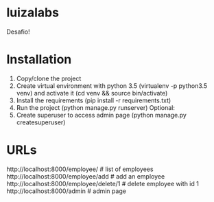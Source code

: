 # luizalabs
Desafio!

# Installation
1. Copy/clone the project
2. Create virtual environment with python 3.5 (virtualenv -p python3.5 venv) and activate it (cd venv && source bin/activate)
3. Install the requirements (pip install -r requirements.txt)
4. Run the project (python manage.py runserver)
Optional:
5. Create superuser to access admin page (python manage.py createsuperuser)

# URLs
http://localhost:8000/employee/ # list of employees
http://localhost:8000/employee/add # add an employee
http://localhost:8000/employee/delete/1 # delete employee with id 1
http://localhost:8000/admin # admin page
